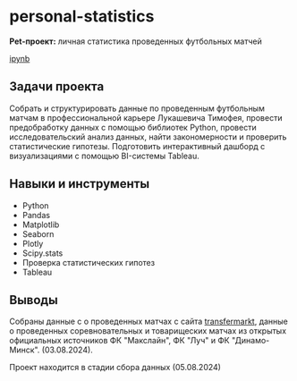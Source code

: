 # personal-statistics

**Pet-проект:** личная статистика проведенных футбольных матчей

[ipynb](https://github.com/tsimaf/personal-statistics/blob/main/statistics_lukashevich.ipynb)

## Задачи проекта
Собрать и структурировать данные по проведенным футбольным матчам в профессиональной карьере Лукашевича Тимофея, провести предобработку данных с помощью библиотек Python, провести исследовательский анализ данных, найти закономерности и проверить статистические гипотезы. Подготовить интерактивный дашборд с визуализациями с помощью BI-системы Tableau.

## Навыки и инструменты
- Python
- Pandas
- Matplotlib
- Seaborn
- Plotly
- Scipy.stats
- Проверка статистических гипотез
- Tableau

## Выводы
Собраны данные с о проведенных матчах с сайта [transfermarkt](https://www.transfermarkt.world/), данные о проведенных соревновательных и товарищеских матчах из открытых официальных источников ФК "Макслайн", ФК "Луч" и ФК "Динамо-Минск". (03.08.2024).

Проект находится в стадии сбора данных (05.08.2024)
